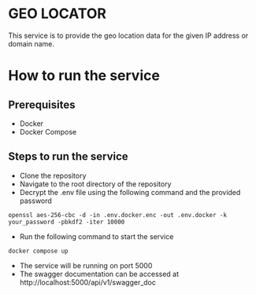 # GEO LOCATOR

This service is to provide the geo location data for the given IP address or domain name.

# How to run the service

## Prerequisites

- Docker
- Docker Compose

## Steps to run the service

- Clone the repository
- Navigate to the root directory of the repository
- Decrypt the .env file using the following command and the provided password

```
openssl aes-256-cbc -d -in .env.docker.enc -out .env.docker -k your_password -pbkdf2 -iter 10000
```

- Run the following command to start the service

```
docker compose up
```

- The service will be running on port 5000
- The swagger documentation can be accessed at http://localhost:5000/api/v1/swagger_doc
